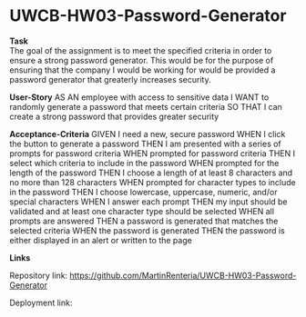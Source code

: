 # UWCB-HW03-Password-Generator

<strong>Task</strong> 
<br>
The goal of the assignment is to meet the specified criteria in order to ensure a strong password generator. This would be for the purpose of ensuring that the company I would be working for would be provided a password generator that greaterly increases security.

<strong>User-Story</strong>
AS AN employee with access to sensitive data
I WANT to randomly generate a password that meets certain criteria
SO THAT I can create a strong password that provides greater security

<strong>Acceptance-Criteria</strong>
GIVEN I need a new, secure password
WHEN I click the button to generate a password
THEN I am presented with a series of prompts for password criteria
WHEN prompted for password criteria
THEN I select which criteria to include in the password
WHEN prompted for the length of the password
THEN I choose a length of at least 8 characters and no more than 128 characters
WHEN prompted for character types to include in the password
THEN I choose lowercase, uppercase, numeric, and/or special characters
WHEN I answer each prompt
THEN my input should be validated and at least one character type should be selected
WHEN all prompts are answered
THEN a password is generated that matches the selected criteria
WHEN the password is generated
THEN the password is either displayed in an alert or written to the page

<strong>Links</strong>

Repository link: https://github.com/MartinRenteria/UWCB-HW03-Password-Generator

Deployment link: 